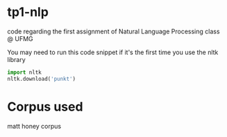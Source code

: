 # tp1-nlp
code regarding the first assignment of Natural Language Processing class @ UFMG

You may need to run this code snippet if it's the first time you use the nltk library
```python
import nltk
nltk.download('punkt')
```
# Corpus used
matt honey corpus
